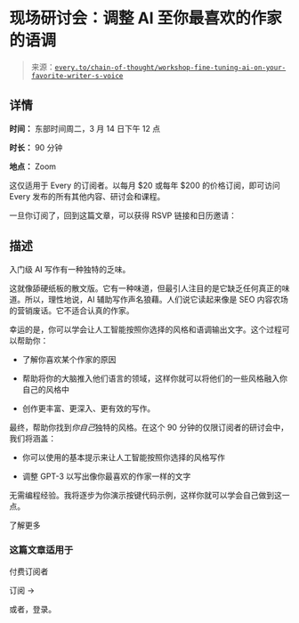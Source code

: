 <!--yml

分类：COT 专栏

日期：2024-05-08 11:11:05

-->

# 现场研讨会：调整 AI 至你最喜欢的作家的语调

> 来源：[`every.to/chain-of-thought/workshop-fine-tuning-ai-on-your-favorite-writer-s-voice`](https://every.to/chain-of-thought/workshop-fine-tuning-ai-on-your-favorite-writer-s-voice)

## 详情

**时间：** 东部时间周二，3 月 14 日下午 12 点

**时长：** 90 分钟

**地点：** Zoom

这仅适用于 Every 的订阅者。以每月 $20 或每年 $200 的价格订阅，即可访问 Every 发布的所有其他内容、研讨会和课程。

一旦你订阅了，回到这篇文章，可以获得 RSVP 链接和日历邀请：

## 描述

入门级 AI 写作有一种独特的乏味。

这就像舔硬纸板的散文版。它有一种味道，但最引人注目的是它缺乏任何真正的味道。所以，理性地说，AI 辅助写作声名狼藉。人们说它读起来像是 SEO 内容农场的营销废话。它不适合认真的作家。

幸运的是，你可以学会让人工智能按照你选择的风格和语调输出文字。这个过程可以帮助你：

+   了解你喜欢某个作家的原因

+   帮助将你的大脑推入他们语言的领域，这样你就可以将他们的一些风格融入你自己的风格中

+   创作更丰富、更深入、更有效的写作。

最终，帮助你找到*你自己*独特的风格。在这个 90 分钟的仅限订阅者的研讨会中，我们将涵盖：

+   你可以使用的基本提示来让人工智能按照你选择的风格写作

+   调整 GPT-3 以写出像你最喜欢的作家一样的文字

无需编程经验。我将逐步为你演示按键代码示例，这样你就可以学会自己做到这一点。

了解更多

### 这篇文章适用于

付费订阅者

订阅 →

或者，登录。
